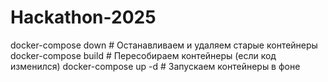 # Hackathon-2025

docker-compose down   # Останавливаем и удаляем старые контейнеры
docker-compose build  # Пересобираем контейнеры (если код изменился)
docker-compose up -d  # Запускаем контейнеры в фоне
